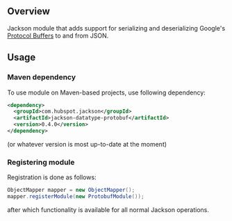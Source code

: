 ## Overview

Jackson module that adds support for serializing and deserializing Google's 
[Protocol Buffers](https://code.google.com/p/protobuf/) to and from JSON.

## Usage

### Maven dependency

To use module on Maven-based projects, use following dependency:

```xml
<dependency>
  <groupId>com.hubspot.jackson</groupId>
  <artifactId>jackson-datatype-protobuf</artifactId>
  <version>0.4.0</version>
</dependency>
```

(or whatever version is most up-to-date at the moment)

### Registering module

Registration is done as follows:

```java
ObjectMapper mapper = new ObjectMapper();
mapper.registerModule(new ProtobufModule());
```

after which functionality is available for all normal Jackson operations.
